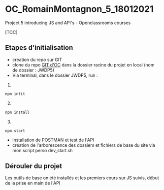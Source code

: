 # OC_RomainMontagnon_5_18012021
Project 5 introducing JS and API's - Openclassrooms courses

[TOC]

## Etapes d'initialisation
* création du repo sur GIT
* clone du repo [GIT d'OC](https://github.com/OpenClassrooms-Student-Center/JWDP5) dans la dossier racine du projet en local (nom de dossier : JWDP5)
* Via terminal, dans le dossier JWDP5, run :
1.
```bash
npm intit
```
2.
```bash
npm install
```
3.

```bash
npm start
```
* installation de POSTMAN et test de l'API
* création de l'arborescence des dossiers et fichiers de base du site via mon script perso dev_start.sh


## Dérouler du projet
Les outils de base on été installés et les premiers cours sur JS suivis, début de la prise en main de l'API